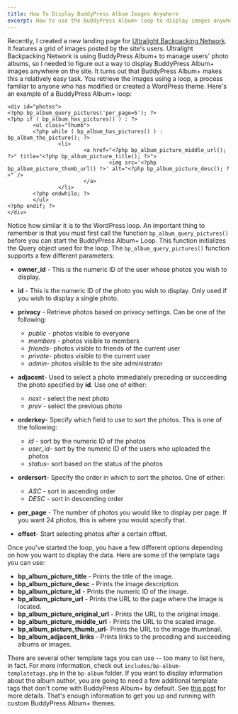 ```yaml
---
title: How To Display BuddyPress Album Images Anywhere
excerpt: How to use the BuddyPress Album+ loop to display images anywhere on your WordPress site.
---
```


Recently, I created a new landing page for [Ultralight Backpacking
Network][]. It features a grid of images posted by the site's users.
Ultralight Backpacking Network is using BuddyPress Album+ to manage
users' photo albums, so I needed to figure out a way to display
BuddyPress Album+ images anywhere on the site. It turns out that
BuddyPress Album+ makes this a relatively easy task. You retrieve the
images using a loop, a process familiar to anyone who has modified or
created a WordPress theme. Here's an example of a BuddyPress Album+
loop:

~~~~ {.html}
<div id="photos">
<?php bp_album_query_pictures('per_page=5'); ?>
<?php if ( bp_album_has_pictures() ) : ?>
        <ul class="thumb">
        <?php while ( bp_album_has_pictures() ) : bp_album_the_picture(); ?>
                <li>
                        <a href="<?php bp_album_picture_middle_url(); ?>" title="<?php bp_album_picture_title(); ?>">
                                <img src='<?php bp_album_picture_thumb_url() ?>' alt="<?php bp_album_picture_desc(); ?>" />
                        </a>
                </li>
        <?php endwhile; ?>
        </ul> 
<?php endif; ?>
</div>
~~~~

Notice how similar it is to the WordPress loop. An important thing to
remember is that you must first call the function
`bp_album_query_pictures()` before you can start the BuddyPress Album+
Loop. This function initializes the Query object used for the loop. The
`bp_album_query_pictures()` function supports a few different
parameters:

-   **owner\_id** - This is the numeric ID of the user whose photos you
    wish to display.
-   **id** - This is the numeric ID of the photo you wish to display.
    Only used if you wish to display a single photo.
-   **privacy** - Retrieve photos based on privacy settings. Can be one
    of the following:
    -   *public* - photos visible to everyone
    -   *members* - photos visible to members
    -   *friends*- photos visible to friends of the current user
    -   *private*- photos visible to the current user
    -   *admin*- photos visible to the site administrator

-   **adjacent**- Used to select a photo immediately preceding or
    succeeding the photo specified by **id**. Use one of either:
    -   *next* - select the next photo
    -   *prev* - select the previous photo

-   **orderkey**- Specify which field to use to sort the photos. This is
    one of the following:
    -   *id* - sort by the numeric ID of the photos
    -   *user\_id*- sort by the numeric ID of the users who uploaded the
        photos
    -   *status*- sort based on the status of the photos

-   **ordersort**- Specify the order in which to sort the photos. One of
    either:
    -   *ASC* - sort in ascending order
    -   *DESC* - sort in descending order

-   **per\_page** - The number of photos you would like to display per
    page. If you want 24 photos, this is where you would specify that.
-   **offset**- Start selecting photos after a certain offset.

Once you've started the loop, you have a few different options depending
on how you want to display the data. Here are some of the template tags
you can use:

-   **bp\_album\_picture\_title** - Prints the title of the image.
-   **bp\_album\_picture\_desc** - Prints the image description.
-   **bp\_album\_picture\_id** - Prints the numeric ID of the image.
-   **bp\_album\_picture\_url** - Prints the URL to the page where the
    image is located.
-   **bp\_album\_picture\_original\_url** - Prints the URL to the
    original image.
-   **bp\_album\_picture\_middle\_url** - Prints the URL to the scaled
    image.
-   **bp\_album\_picture\_thumb\_url**- Prints the URL to the image
    thumbnail.
-   **bp\_album\_adjacent\_links** - Prints links to the preceding and
    succeeding albums or images.

There are several other template tags you can use -- too many to list
here, in fact. For more information, check out
`includes/bp-album-templatetags.php` in the `bp-album` folder. If you
want to display information about the album author, you are going to
need a few additional template tags that don't come with BuddyPress
Album+ by default. See [this post][] for more details. That's enough
information to get you up and running with custom BuddyPress Album+
themes.

  [Ultralight Backpacking Network]: http://ultralightbackpacking.net
    "Ultralight Backpacking Network"
  [this post]: /programming/buddypress-album-author-template-tags/
    "BuddyPress Album Author Template Tags"
